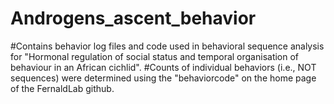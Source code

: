 # Androgens_ascent_behavior
#Contains behavior log files and code used in behavioral sequence analysis for "Hormonal regulation of social status and temporal organisation of behaviour in an African cichlid".
#Counts of individual behaviors (i.e., NOT sequences) were determined using the "behaviorcode" on the home page of the FernaldLab github.
